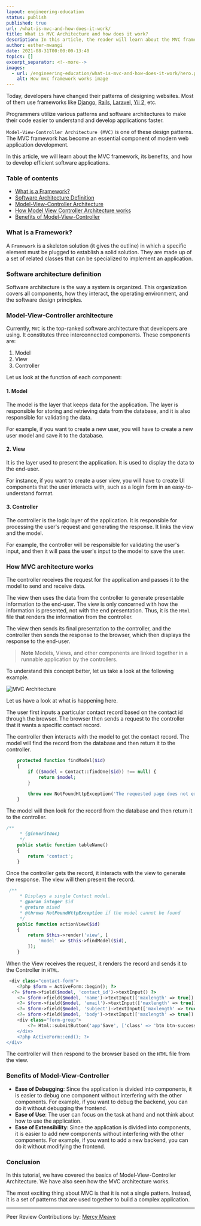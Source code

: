 ```yaml
---
layout: engineering-education
status: publish
published: true
url: /what-is-mvc-and-how-does-it-work/
title: What is MVC Architecture and how does it work?
description: In this article, the reader will learn about the MVC framework, its benefits, and how to develop efficient software applications using MVC framework.
author: esther-mwangi
date: 2021-08-31T00:00:00-13:40
topics: []
excerpt_separator: <!--more-->
images:
  - url: /engineering-education/what-is-mvc-and-how-does-it-work/hero.png
    alt: How mvc framework works image
--- 
```


Today, developers have changed their patterns of designing websites. Most of them use frameworks like [Django](https://www.djangoproject.com), [Rails](https://rubyonrails.org/), [Laravel](https://laravel.com/), [Yii 2](https://www.yiiframework.com/), etc. 
<!--more-->
Programmers utilize various patterns and software architectures to make their code easier to understand and develop applications faster. 

`Model-View-Controller Architecture (MVC)` is one of these design patterns. The MVC framework has become an essential component of modern web application development.

In this article, we will learn about the MVC framework, its benefits, and how to develop efficient software applications.

### Table of contents
- [What is a Framework?](#what-is-a-framework)
- [Software Architecture Definition](#software-architecture-definition)
- [Model-View-Controller Architecture](#model-view-controller-architecture)
- [How Model View Controller Architecture works](#how-model-view-controller-architecture-works)
- [Benefits of Model-View-Controller ](#benefits-of-model-view-controller )

### What is a Framework?
A `Framework` is a skeleton solution (it gives the outline) in which a specific element must be plugged to establish a solid solution. They are made up of a set of related classes that can be specialized to implement an application.

### Software architecture definition
Software architecture is the way a system is organized. This organization covers all components, how they interact, the operating environment, and the software design principles. 

### Model-View-Controller architecture
Currently, `MVC` is the top-ranked software architecture that developers are using. It constitutes three interconnected components. These components are: 

1. Model
2. View
3. Controller

Let us look at the function of each component:

#### 1. Model
The model is the layer that keeps data for the application. The layer is responsible for storing and retrieving data from the database, and it is also responsible for validating the data. 

For example, if you want to create a new user, you will have to create a new user model and save it to the database.

#### 2. View
It is the layer used to present the application. It is used to display the data to the end-user. 

For instance, if you want to create a user view, you will have to create UI components that the user interacts with, such as a login form in an easy-to-understand format.

#### 3. Controller
The controller is the logic layer of the application. It is responsible for processing the user's request and generating the response. It links the view and the model.

For example, the controller will be responsible for validating the user's input, and then it will pass the user's input to the model to save the user.

### How MVC architecture works
The controller receives the request for the application and passes it to the model to send and receive data.

The view then uses the data from the controller to generate presentable information to the end-user.
The view is only concerned with how the information is presented, not with the end presentation. Thus, it is the `Html` file that renders the information from the controller.
 
The view then sends its final presentation to the controller, and the controller then sends the response to the browser, which then displays the response to the end-user.
 > **Note** Models, Views, and other components are linked together in a runnable application by the controllers.

To understand this concept better, let us take a look at the following example.

![MVC Architecture](/engineering-education/what-is-mvc-and-how-does-it-work/mvc.png)  

Let us have a look at what is happening here. 

The user first inputs a particular contact record based on the contact id through the browser. The browser then sends a request to the controller that it wants a specific contact record. 

The controller then interacts with the model to get the contact record. The model will find the record from the database and then return it to the controller.

```php
    protected function findModel($id)
    {
        if (($model = Contact::findOne($id)) !== null) {
            return $model;
        }

        throw new NotFoundHttpException('The requested page does not exist.');
    } 
```

The model will then look for the record from the database and then return it to the controller.

```php
/**
     * {@inheritdoc}
     */
    public static function tableName()
    {
        return 'contact';
    }  
```

Once the controller gets the record, it interacts with the view to generate the response. The view will then present the record.
```php
 /**
     * Displays a single Contact model.
     * @param integer $id
     * @return mixed
     * @throws NotFoundHttpException if the model cannot be found
     */
    public function actionView($id)
    {
        return $this->render('view', [
            'model' => $this->findModel($id),
        ]);
    }
```
When the View receives the request, it renders the record and sends it to the Controller in `HTML`.
```php
 <div class="contact-form">
    <?php $form = ActiveForm::begin(); ?>
  <?= $form->field($model, 'contact_id')->textInput() ?> 
    <?= $form->field($model, 'name')->textInput(['maxlength' => true]) ?>
    <?= $form->field($model, 'email')->textInput(['maxlength' => true]) ?>
    <?= $form->field($model, 'subject')->textInput(['maxlength' => true]) ?>
    <?= $form->field($model, 'body')->textInput(['maxlength' => true]) ?>
    <div class="form-group">
        <?= Html::submitButton('app'Save', ['class' => 'btn btn-success']) ?>
    </div>
    <?php ActiveForm::end(); ?>
</div> 
```

The controller will then respond to the browser based on the `HTML` file from the view.

### Benefits of Model-View-Controller

- **Ease of Debugging**: Since the application is divided into components, it is easier to debug one component without interfering with the other components. For example, if you want to debug the backend, you can do it without debugging the frontend.
- **Ease of Use**: The user can focus on the task at hand and not think about how to use the application.
- **Ease of Extensibility**: Since the application is divided into components, it is easier to add new components without interfering with the other components. For example, if you want to add a new backend, you can do it without modifying the frontend.

### Conclusion
In this tutorial, we have covered the basics of Model-View-Controller Architecture. We have also seen how the MVC architecture works.

The most exciting thing about MVC is that it is not a single pattern. Instead, it is a set of patterns that are used together to build a complex application.

---
Peer Review Contributions by: [Mercy Meave](/engineering-education/authors/mercy-meave/)
